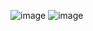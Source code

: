 ![image](https://user-images.githubusercontent.com/84026974/209446390-1e18d82f-6521-4f75-b627-fcdfabfde9c9.png)         ![image](https://user-images.githubusercontent.com/84026974/209446395-7e823bd8-117c-4533-b4a0-83f8ee8f3d3c.png)
